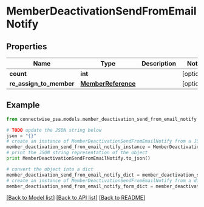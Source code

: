 # MemberDeactivationSendFromEmailNotify


## Properties
Name | Type | Description | Notes
------------ | ------------- | ------------- | -------------
**count** | **int** |  | [optional] 
**re_assign_to_member** | [**MemberReference**](MemberReference.md) |  | [optional] 

## Example

```python
from connectwise_psa.models.member_deactivation_send_from_email_notify import MemberDeactivationSendFromEmailNotify

# TODO update the JSON string below
json = "{}"
# create an instance of MemberDeactivationSendFromEmailNotify from a JSON string
member_deactivation_send_from_email_notify_instance = MemberDeactivationSendFromEmailNotify.from_json(json)
# print the JSON string representation of the object
print MemberDeactivationSendFromEmailNotify.to_json()

# convert the object into a dict
member_deactivation_send_from_email_notify_dict = member_deactivation_send_from_email_notify_instance.to_dict()
# create an instance of MemberDeactivationSendFromEmailNotify from a dict
member_deactivation_send_from_email_notify_form_dict = member_deactivation_send_from_email_notify.from_dict(member_deactivation_send_from_email_notify_dict)
```
[[Back to Model list]](../README.md#documentation-for-models) [[Back to API list]](../README.md#documentation-for-api-endpoints) [[Back to README]](../README.md)


